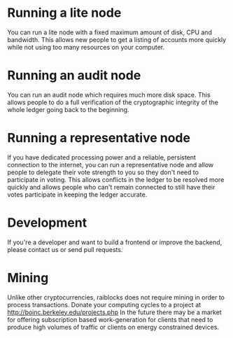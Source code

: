 # Running a lite node  
You can run a lite node with a fixed maximum amount of disk, CPU and bandwidth.  This allows new people to get a listing of accounts more quickly while not using too many resources on your computer.

# Running an audit node  
You can run an audit node which requires much more disk space.  This allows people to do a full verification of the cryptographic integrity of the whole ledger going back to the beginning.

# Running a representative node  
If you have dedicated processing power and a reliable, persistent connection to the internet, you can run a representative node and allow people to delegate their vote strength to you so they don't need to participate in voting.  This allows conflicts in the ledger to be resolved more quickly and allows people who can't remain connected to still have their votes participate in keeping the ledger accurate.

# Development  
If you're a developer and want to build a frontend or improve the backend, please contact us or send pull requests.

# Mining  
Unlike other cryptocurrencies, raiblocks does not require mining in order to process transactions.  Donate your computing cycles to a project at http://boinc.berkeley.edu/projects.php  In the future there may be a market for offering subscription based work-generation for clients that need to produce high volumes of traffic or clients on energy constrained devices.  

